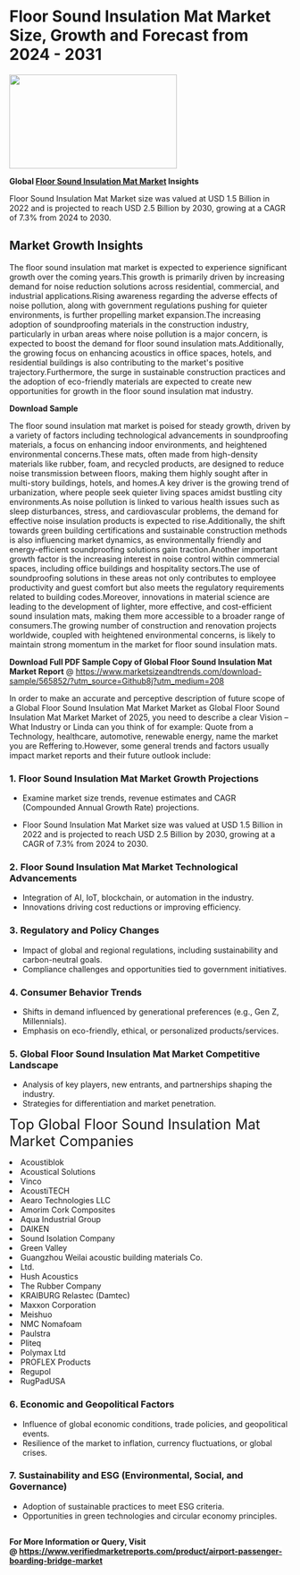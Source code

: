 <H1>Floor Sound Insulation Mat Market Size, Growth and Forecast from 2024 - 2031</H1><img class="aligncenter size-medium wp-image-584254" src="https://thirdeyenews.in/wp-content/uploads/2024/09/Global-Market-Research-300x168.jpeg" alt="" width="300" height="168" /><p><strong>Global&nbsp;<a href="https://www.marketsizeandtrends.com/download-sample/565852/?utm_source=Github8j?utm_medium=208">Floor Sound Insulation Mat Market</a> Insights</strong></p><p>Floor Sound Insulation Mat Market size was valued at USD 1.5 Billion in 2022 and is projected to reach USD 2.5 Billion by 2030, growing at a CAGR of 7.3% from 2024 to 2030.</p><p><h2>Market Growth Insights</h2> <p>The floor sound insulation mat market is expected to experience significant growth over the coming years.This growth is primarily driven by increasing demand for noise reduction solutions across residential, commercial, and industrial applications.Rising awareness regarding the adverse effects of noise pollution, along with government regulations pushing for quieter environments, is further propelling market expansion.The increasing adoption of soundproofing materials in the construction industry, particularly in urban areas where noise pollution is a major concern, is expected to boost the demand for floor sound insulation mats.Additionally, the growing focus on enhancing acoustics in office spaces, hotels, and residential buildings is also contributing to the market's positive trajectory.Furthermore, the surge in sustainable construction practices and the adoption of eco-friendly materials are expected to create new opportunities for growth in the floor sound insulation mat industry.</p> <p><strong>Download Sample</strong></p> <p>The floor sound insulation mat market is poised for steady growth, driven by a variety of factors including technological advancements in soundproofing materials, a focus on enhancing indoor environments, and heightened environmental concerns.These mats, often made from high-density materials like rubber, foam, and recycled products, are designed to reduce noise transmission between floors, making them highly sought after in multi-story buildings, hotels, and homes.A key driver is the growing trend of urbanization, where people seek quieter living spaces amidst bustling city environments.As noise pollution is linked to various health issues such as sleep disturbances, stress, and cardiovascular problems, the demand for effective noise insulation products is expected to rise.Additionally, the shift towards green building certifications and sustainable construction methods is also influencing market dynamics, as environmentally friendly and energy-efficient soundproofing solutions gain traction.Another important growth factor is the increasing interest in noise control within commercial spaces, including office buildings and hospitality sectors.The use of soundproofing solutions in these areas not only contributes to employee productivity and guest comfort but also meets the regulatory requirements related to building codes.Moreover, innovations in material science are leading to the development of lighter, more effective, and cost-efficient sound insulation mats, making them more accessible to a broader range of consumers.The growing number of construction and renovation projects worldwide, coupled with heightened environmental concerns, is likely to maintain strong momentum in the market for floor sound insulation mats.<p><span class=""><strong>Download Full PDF Sample Copy of Global Floor Sound Insulation Mat Market Report</strong> @ <a href="https://www.marketsizeandtrends.com/download-sample/565852/?utm_source=Github8j?utm_medium=208" target="_blank">https://www.marketsizeandtrends.com/download-sample/565852/?utm_source=Github8j?utm_medium=208</a></span></p><p>In order to make an accurate and perceptive description of future scope of a Global&nbsp;Floor Sound Insulation Mat Market Market as Global&nbsp;Floor Sound Insulation Mat Market Market of 2025, you need to describe a clear Vision &ndash; What Industry or Linda can you think of for example: Quote from a Technology, healthcare, automotive, renewable energy, name the market you are Reffering to.However, some general trends and factors usually impact market reports and their future outlook include:</p><h3>1.&nbsp;<strong>Floor Sound Insulation Mat Market Growth Projections</strong></h3><ul><li>Examine market size trends, revenue estimates and CAGR (Compounded Annual Growth Rate) projections.</li><li><p>Floor Sound Insulation Mat Market size was valued at USD 1.5 Billion in 2022 and is projected to reach USD 2.5 Billion by 2030, growing at a CAGR of 7.3% from 2024 to 2030.</p></li></ul><h3>2.&nbsp;<strong>Floor Sound Insulation Mat Market Technological Advancements</strong></h3><ul><li>Integration of AI, IoT, blockchain, or automation in the industry.</li><li>Innovations driving cost reductions or improving efficiency.</li></ul><h3>3.&nbsp;<strong>Regulatory and Policy Changes</strong></h3><ul><li>Impact of global and regional regulations, including sustainability and carbon-neutral goals.</li><li>Compliance challenges and opportunities tied to government initiatives.</li></ul><h3>4.&nbsp;<strong>Consumer Behavior Trends</strong></h3><ul><li>Shifts in demand influenced by generational preferences (e.g., Gen Z, Millennials).</li><li>Emphasis on eco-friendly, ethical, or personalized products/services.</li></ul><h3>5.&nbsp;<strong>Global Floor Sound Insulation Mat Market Competitive Landscape</strong></h3><ul><li>Analysis of key players, new entrants, and partnerships shaping the industry.</li><li>Strategies for differentiation and market penetration.</li></ul><p data-pm-slice="1 1 []"><span style="color: inherit; font-family: inherit; font-size: 25px;">Top Global Floor Sound Insulation Mat Market Companies</span></p><div class="" data-test-id=""><p><li>Acoustiblok</li><li> Acoustical Solutions</li><li> Vinco</li><li> AcoustiTECH</li><li> Aearo Technologies LLC</li><li> Amorim Cork Composites</li><li> Aqua Industrial Group</li><li> DAIKEN</li><li> Sound Isolation Company</li><li> Green Valley</li><li> Guangzhou Weilai acoustic building materials Co.</li><li> Ltd.</li><li> Hush Acoustics</li><li> The Rubber Company</li><li> KRAIBURG Relastec (Damtec)</li><li> Maxxon Corporation</li><li> Meishuo</li><li> NMC Nomafoam</li><li> Paulstra</li><li> Pliteq</li><li> Polymax Ltd</li><li> PROFLEX Products</li><li> Regupol</li><li> RugPadUSA</li></p></div><h3>6.&nbsp;<strong>Economic and Geopolitical Factors</strong></h3><ul><li>Influence of global economic conditions, trade policies, and geopolitical events.</li><li>Resilience of the market to inflation, currency fluctuations, or global crises.</li></ul><h3>7.&nbsp;<strong>Sustainability and ESG (Environmental, Social, and Governance)</strong></h3><ul><li>Adoption of sustainable practices to meet ESG criteria.</li><li>Opportunities in green technologies and circular economy principles.</li></ul><h2><strong style="font-size: 14px;">For More Information or Query, Visit @&nbsp;</strong><a style="background-color: #ffffff; font-size: 14px;" href="https://www.marketsizeandtrends.com/report/floor-sound-insulation-mat-market/" target="_blank">https://www.verifiedmarketreports.com/product/airport-passenger-boarding-bridge-market</a></h2>